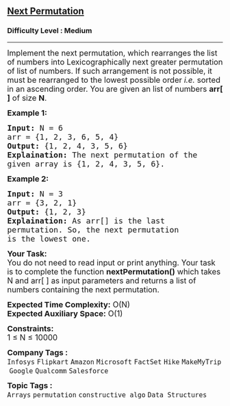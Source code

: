 <h2><a href="https://www.geeksforgeeks.org/problems/next-permutation5226/1?page=3&sprint=94ade6723438d94ecf0c00c3937dad55&sortBy=submissions">Next Permutation</a></h2><h3>Difficulty Level : Medium</h3><hr><div class="problems_problem_content__Xm_eO"><p><span style="font-size:18px">Implement the next permutation, which rearranges the list of numbers into Lexicographically next greater permutation of list of&nbsp;numbers. If such arrangement is not possible, it must be rearranged to the lowest possible order <em>i.e.</em>&nbsp;sorted in an ascending order. You are given an list of numbers <strong>arr[ ]</strong> of size <strong>N</strong>.</span></p>

<p><strong><span style="font-size:18px">Example 1:</span></strong></p>

<pre><span style="font-size:18px"><strong>Input:</strong> N = 6
arr = {1, 2, 3, 6, 5, 4}
<strong>Output:</strong> {1, 2, 4, 3, 5, 6}
<strong>Explaination:</strong> The next permutation of the 
given array is {1, 2, 4, 3, 5, 6}.</span></pre>

<p><strong><span style="font-size:18px">Example 2:</span></strong></p>

<pre><span style="font-size:18px"><strong>Input:</strong> N = 3
arr = {3, 2, 1}
<strong>Output:</strong> {1, 2, 3}
<strong>Explaination:</strong> As arr[] is the last 
permutation. So, the next permutation 
is the lowest one.</span></pre>

<p><span style="font-size:18px"><strong>Your Task:</strong><br>
You do not need to read input or print anything. Your task is to complete the function <strong>nextPermutation()</strong> which takes N and arr[ ] as input parameters and returns a list of numbers containing the next permutation.</span></p>

<p><span style="font-size:18px"><strong>Expected Time Complexity:</strong> O(N)<br>
<strong>Expected Auxiliary Space:</strong> O(1)</span></p>

<p><span style="font-size:18px"><strong>Constraints:</strong><br>
1 ≤ N ≤ 10000</span></p>
</div><p><span style=font-size:18px><strong>Company Tags : </strong><br><code>Infosys</code>&nbsp;<code>Flipkart</code>&nbsp;<code>Amazon</code>&nbsp;<code>Microsoft</code>&nbsp;<code>FactSet</code>&nbsp;<code>Hike</code>&nbsp;<code>MakeMyTrip</code>&nbsp;<code>Google</code>&nbsp;<code>Qualcomm</code>&nbsp;<code>Salesforce</code>&nbsp;<br><p><span style=font-size:18px><strong>Topic Tags : </strong><br><code>Arrays</code>&nbsp;<code>permutation</code>&nbsp;<code>constructive algo</code>&nbsp;<code>Data Structures</code>&nbsp;
